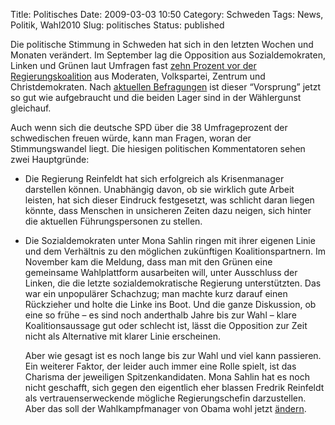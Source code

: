 Title: Politisches
Date: 2009-03-03 10:50
Category: Schweden
Tags: News, Politik, Wahl2010
Slug: politisches
Status: published

Die politische Stimmung in Schweden hat sich in den letzten Wochen und
Monaten verändert. Im September lag die Opposition aus Sozialdemokraten,
Linken und Grünen laut Umfragen fast [zehn Prozent vor der
Regierungskoalition](http://www.fiket.de/2008/09/16/eine-viertelmillion-mehr-sossar/)
aus Moderaten, Volkspartei, Zentrum und Christdemokraten. Nach
[aktuellen
Befragungen](http://dn.se/nyheter/politik/usla-opinionssiffror-far-s-att-sluta-leden-1.811539)
ist dieser “Vorsprung” jetzt so gut wie aufgebraucht und die beiden
Lager sind in der Wählergunst gleichauf.

Auch wenn sich die deutsche SPD über die 38 Umfrageprozent der
schwedischen freuen würde, kann man Fragen, woran der Stimmungswandel
liegt. Die hiesigen politischen Kommentatoren sehen zwei Hauptgründe:

-   Die Regierung Reinfeldt hat sich erfolgreich als Krisenmanager
    darstellen können. Unabhängig davon, ob sie wirklich gute Arbeit
    leisten, hat sich dieser Eindruck festgesetzt, was schlicht daran
    liegen könnte, dass Menschen in unsicheren Zeiten dazu neigen, sich
    hinter die aktuellen Führungspersonen zu stellen.

<ul>
<li>
Die Sozialdemokraten unter Mona Sahlin ringen mit ihrer eigenen Linie
und dem Verhältnis zu den möglichen zukünftigen Koalitionspartnern. Im
November kam die Meldung, dass man mit den Grünen eine gemeinsame
Wahlplattform ausarbeiten will, unter Ausschluss der Linken, die die
letzte sozialdemokratische Regierung unterstützten. Das war ein
unpopulärer Schachzug; man machte kurz darauf einen Rückzieher und holte
die Linke ins Boot. Und die ganze Diskussion, ob eine so frühe – es sind
noch anderthalb Jahre bis zur Wahl – klare Koalitionsaussage gut oder
schlecht ist, lässt die Opposition zur Zeit nicht als Alternative mit
klarer Linie erscheinen.

Aber wie gesagt ist es noch lange bis zur Wahl und viel kann passieren.
Ein weiterer Faktor, der leider auch immer eine Rolle spielt, ist das
Charisma der jeweiligen Spitzenkandidaten. Mona Sahlin hat es noch nicht
geschafft, sich gegen den eigentlich eher blassen Fredrik Reinfeldt als
vertrauenserweckende mögliche Regierungschefin darzustellen. Aber das
soll der Wahlkampfmanager von Obama wohl jetzt
[ändern](http://www.sr.se/cgi-bin/international/nyhetssidor/artikel.asp?nyheter=1&programid=2108&Artikel=2671182).

